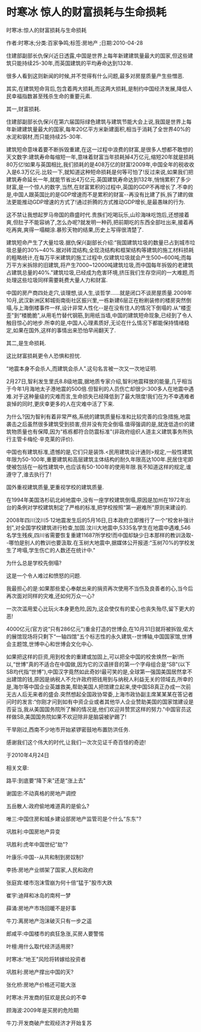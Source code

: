 # 时寒冰  惊人的财富损耗与生命损耗    
    
时寒冰:惊人的财富损耗与生命损耗    
作者:时寒冰;分类:百家争鸣;标签:房地产 ;日期:2010-04-28    
住建部副部长仇保兴近日透露,中国是世界上每年新建建筑量最大的国家,但这些建筑只能持续25-30年,而英国建筑的平均寿命达到132年.    
很多人看到这则新闻的时候,并不觉得有什么问题,最多对房屋质量产生些憎恶.    
其实,在建筑短命背后,包含着两大损耗,而这两大损耗,是制约中国经济发展,降低人民幸福指数甚至残杀生命的重要元素.    
其一,财富损耗.    
住建部副部长仇保兴在第六届国际绿色建筑与建筑节能大会上说,我国是世界上每年新建建筑量最大的国家,每年20亿平方米新建面积,相当于消耗了全世界40%的水泥和钢材,而只能持续25-30年.    
建筑短命意味着要不断拆毁重建,在这一过程中浪费的财富,是很多人想都不敢想的天文数字:建筑寿命每缩短一年,意味着财富当年损耗掉4万亿元,缩短20年就是损耗80万亿!如果与英国相比,我们损耗的是408万亿的财富!2009年,中国全年的税收收入是6.3万亿元.比较一下,就知道这种短命损耗是何等可怕了!反过来说,如果我们把建筑寿命延长一年,就能节省出4万亿元.英国建筑寿命达到132年,悄悄累积了多少财富,是一个惊人的数字,当然,在财富累积的过程中,英国的GDP不再增长了.不幸的是,中国人跟英国比的是GDP增速而不是累积的财富--再没有比建了拆,拆了建的做法更能推动GDP增速的方式了!通过折腾的方式推动GDP增长,是最愚昧的行为.    
这不禁让我想起罗马帝国的鼎盛时代.贵族们吃喝玩乐,山珍海味吃饱后,还想接着爽,但肚子不能容纳了,怎么办呢?就发明一种药,把前期吃的东西全部吐出来,接着再吃再爽,爽得一塌糊涂.暴殄天物的结果,历史上写得很清楚了.    
建筑短命产生了大量垃圾.据仇保兴副部长介绍:“我国建筑垃圾的数量已占到城市垃圾总量的30%~40%.据对砖混结构,全现浇结构和框架结构等建筑的施工材料损耗的粗略统计,在每万平米建筑的施工过程中,仅建筑垃圾就会产生500~600吨;而每万平方米拆除的旧建筑,将产生7000~12000吨建筑垃圾,而中国每年拆毁的老建筑占建筑总量的40%."建筑垃圾,已经成为危害环境,挤压我们生存空间的一大难题,而处理这些垃圾同样需要耗费大量人力和财富.    
中国的房产商四处走穴,谈理想,谈人生,谈哲学......就是闭口不谈房屋质量.2009年10月,武汉新洲区邾城街南街社区振兴里,一栋新建6层正在粉刷装修的楼房突然倒塌,与上海倒楼事件一样,设计非常人性化--是在没有住人的情况下倒塌的.从“楼歪歪"到“楼脆脆",从用毛竹替代钢筋,到用纸当墙,中国的建筑短命现象,已经到了令人触目惊心的地步.所幸的是,中国人心理素质好,无论在什么情况下都能保持情绪稳定,如果在国外,这样的事情出来恐怕早闹翻天了.    
其二,是生命损耗.    
这比财富损耗更令人恐惧和担忧.    
“地震本身不会杀人,而建筑会杀人".这句名言被一次又一次地证明.    
2月27日,智利发生里氏8.8级地震,据地质专家介绍,智利地震释放的能量,几乎相当于今年1月海地太子港地震的500倍.但智利的人员伤亡却很少:300多人在地震中遇难.对于这种量级的灾难而言,生命损失已经降低到了最大限度!我们在为不幸遇难者哀悼的同时,更庆幸更多的人在灾难中活了下来.    
为什么?因为智利有着非常严格,系统的建筑质量标准和比较完善的应急措施,地震袭击之后虽然很多建筑受到损害,但并没有完全倒塌.值得强调的是,就连低造价的建筑物质量也有保障,因为“栋栋都符合防震标准"(非政府组织人道主义建筑事务所执行主管卡梅伦·辛克莱的评价).    
中国也有建筑标准,遗憾的是,它们只是装饰.<民用建筑设计通则>规定,一般性建筑年限为50-100年,重要建筑和高层建筑主体结构的耐久年限高达100年.民居住宅即使被包括在一般性建筑中,也应该有50-100年的使用年限.我不知道这样的规定,谁遵守了,谁去执行了!    
国外重视建筑质量,更重视学校的建筑质量.    
在1994年美国洛杉矶北岭地震中,没有一座学校建筑倒塌,原因是加州在1972年出台的条例对学校建筑制定了严格的标准,把学校按照“第一避难所"原则来建设的.    
2008年四川汶川5·12地震发生后的5月16日,日本政府立即推行了一个“校舍补强计划",对全国学校建筑进行检查,加固.汶川大地震中,5335名学生在地震中遇难,546名学生残疾,四川省需要恢复重建11687所学校!而中国却缺少日本那样的教训汲取--哪怕是别人的教训也要汲取.在玉树大地震中,据媒体公开报道:“玉树70%的学校发生了垮塌,学生伤亡的人数还在统计中."    
为什么总是学校先倒塌?    
这是一个令人难过和愤怒的问题.    
我最担心的是:如果那些爱心奉献出来的捐资再次使用不当伤及良善者的心,当今后再次面对同样的灾难,还如何万众一心?    
一次次滥用爱心比玩火本身更危险,因为,这会使仅有的爱心也丧失殆尽,留下更大的恶!    
4000亿元(官方说“只有286亿元")重金打造的世博会,在10月31日就将被拆毁,偌大的展馆现场将只剩下“一轴四馆"五个标志性的永久建筑--世博轴,中国国家馆,世博会主题馆,世博中心和世博会文化中心.    
如果把这样的巨资,用到校舍的重建或加固上,可以把全中国的校舍焕然一新!所以,“世博"真的不适合在中国做,因为它的汉语拼音的第一个字母组合是“SB"(以下SB均代指“世博"),中国汉字竟然如此奇妙!最可笑的是,全球第一强国美国居然拿不出建馆的钱,原因是纳税人不允许政府把钱用到与纳税人利益无关的领域去,所幸的是,海尔等中国企业英雄救美,帮助美国人把馆建立起来,使中国SB真正办成一次前无古人后无来者的盛会.突然想起全国政协常委,上海市政协副主席某某某在答记者问时的发言:“你刚才问到如有中资企业或者其他华人企业赞助美国的国家馆建设是否妥当,我从美国国务院所了解的情况是,他们欢迎并赞赏这样的努力."中国官员这样做SB,美国国务院如果不欢迎除非是脑袋被驴踢了!    
干旱刚过,西南不少地市开始紧锣密鼓地布置防洪任务.    
感谢我们这个伟大的时代,让我们一次次见证千奇百怪的奇迹!    
于2010年4月24日    
    
相关文章:    
路平:到底要“降下来"还是“涨上去"    
谢国忠:不动真格的房地产调控    
五岳散人:政府偷地难道真的是偷么?    
唯三:中国住房和城乡建设部房地产监管司是个什么“东东"?    
巩胜利:中国房地产异变    
巩胜利:虎年中国世纪“劫"?    
叶康乐:中国--从共和制到房奴制?    
李扬:房地产业绑架了国家,人民和政府    
张庭宾:楼市泡沫雪崩为何十倍“猛于"股市大跌    
崔宇:迪拜和冰岛的南柯一梦    
薛涌:房地产市场回暖不是好事    
牛刀:离房地产泡沫破灭只有一步之遥    
郎咸平:中国楼市的疯狂急涨,买房人要警惕    
叶檀:用什么取代经济适用房?    
时寒冰:“地王"风险将转嫁给投资者    
巩胜利:房地产撑出中国的天?    
张化桥:房地产价格还可能大涨    
时寒冰:开发商的狂欢是民众的不幸    
顾海波:2009年是买房的危险期    
牛刀:开发商破产宏观经济才开始复苏
